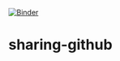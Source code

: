 [![Binder](https://mybinder.org/badge.svg)](https://mybinder.org/v2/gh/burkesquires/sharing-github/master)

# sharing-github

